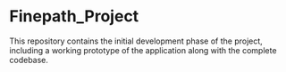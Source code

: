 # Finepath_Project
 This repository contains the initial development phase of the project, including a working prototype of the application along with the complete codebase.
